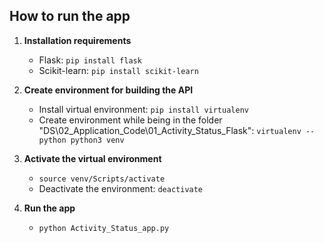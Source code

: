 ## How to run the app

1. **Installation requirements**
    - Flask: `pip install flask`
    - Scikit-learn: `pip install scikit-learn`

2. **Create environment for building the API**
    - Install virtual environment: `pip install virtualenv`
    - Create environment while being in the folder "DS\02_Application_Code\01_Activity_Status_Flask": `virtualenv --python python3 venv`

3. **Activate the virtual environment**
    - `source venv/Scripts/activate`
    - Deactivate the environment: `deactivate`

4. **Run the app**
    - `python Activity_Status_app.py`


